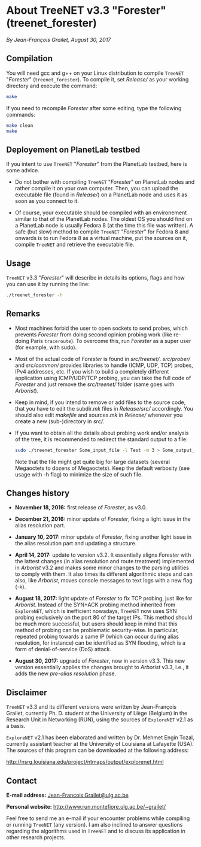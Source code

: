# About TreeNET v3.3 "Forester" (treenet_forester)

*By Jean-François Grailet, August 30, 2017*

## Compilation

You will need gcc and g++ on your Linux distribution to compile `TreeNET` "*Forester*" (`treenet_forester`). To compile it, set *Release/* as your working directory and execute the command:

```sh
make
```

If you need to recompile *Forester* after some editing, type the following commands:

```sh
make clean
make
```

## Deployement on PlanetLab testbed

If you intent to use `TreeNET` "*Forester*" from the PlanetLab testbed, here is some advice.

* Do not bother with compiling `TreeNET` "*Forester*" on PlanetLab nodes and rather compile it on your own computer. Then, you can upload the executable file (found in *Release/*) on a PlanetLab node and uses it as soon as you connect to it.

* Of course, your executable should be compiled with an environement similar to that of the PlanetLab nodes. The oldest OS you should find on a PlanetLab node is usually Fedora 8 (at the time this file was written). A safe (but slow) method to compile `TreeNET` "*Forester*" for Fedora 8 and onwards is to run Fedora 8 as a virtual machine, put the sources on it, compile `TreeNET` and retrieve the executable file.

## Usage

`TreeNET` v3.3 "*Forester*" will describe in details its options, flags and how you can use it by running the line:

```sh
./treenet_forester -h
```

## Remarks

* Most machines forbid the user to open sockets to send probes, which prevents *Forester* from doing second opinion probing work (like re-doing Paris `traceroute`). To overcome this, run *Forester* as a super user (for example, with sudo).

* Most of the actual code of *Forester* is found in *src/treenet/*. *src/prober/* and *src/common/* provides libraries to handle (ICMP, UDP, TCP) probes, IPv4 addresses, etc. If you wish to build a completely different application using ICMP/UDP/TCP probing, you can take the full code of *Forester* and just remove the *src/treenet/* folder (same goes with *Arborist*).

* Keep in mind, if you intend to remove or add files to the source code, that you have to edit the subdir.*mk* files in *Release/src/* accordingly. You should also edit *makefile* and sources.*mk* in *Release/* whenever you create a new (sub-)directory in *src/*.
  
* If you want to obtain all the details about probing work and/or analysis of the tree, it is recommended to redirect the standard output to a file:
  
  ```sh
  sudo ./treenet_forester Some_input_file -l Test -m 3 > Some_output_file.txt
  ```
  
  Note that the file might get quite big for large datasets (several Megaoctets to dozens of Megaoctets). Keep the default verbosity (see usage with -h flag) to minimize the size of such file.

## Changes history

* **November 18, 2016:** first release of *Forester*, as v3.0.

* **December 21, 2016:** minor update of *Forester*, fixing a light issue in the alias resolution part.

* **January 10, 2017:** minor update of *Forester*, fixing another light issue in the alias resolution part and updating a structure.

* **April 14, 2017:** update to version v3.2. It essentially aligns *Forester* with the lattest changes (in alias resolution and route treatment) implemented in *Arborist* v3.2 and makes some minor changes to the parsing utilities to comply with them. It also times its different algorithmic steps and can also, like *Arborist*, moves console messages to text logs with a new flag (-k).

* **August 18, 2017:** light update of *Forester* to fix TCP probing, just like for *Arborist*. Instead of the SYN+ACK probing method inherited from `ExploreNET`, which is inefficient nowadays, `TreeNET` now uses SYN probing exclusively on the port 80 of the target IPs. This method should be much more successful, but users should keep in mind that this method of probing can be problematic security-wise. In particular, repeated probing towards a same IP (which can occur during alias resolution, for instance) can be identified as SYN flooding, which is a form of denial-of-service (DoS) attack.

* **August 30, 2017:** upgrade of *Forester*, now in version v3.3. This new version essentially applies the changes brought to *Arborist* v3.3, i.e., it adds the new *pre-alias resolution* phase.

## Disclaimer

`TreeNET` v3.3 and its different versions were written by Jean-François Grailet, currently Ph. D. student at the University of Liège (Belgium) in the Research Unit in Networking (RUN), using the sources of `ExploreNET` v2.1 as a basis.

`ExploreNET` v2.1 has been elaborated and written by Dr. Mehmet Engin Tozal, currently assistant teacher at the University of Louisiana at Lafayette (USA). The sources of this program can be downloaded at the following address:

http://nsrg.louisiana.edu/project/ntmaps/output/explorenet.html

## Contact

**E-mail address:** Jean-Francois.Grailet@ulg.ac.be

**Personal website:** http://www.run.montefiore.ulg.ac.be/~grailet/

Feel free to send me an e-mail if your encounter problems while compiling or running `TreeNET` (any version). I am also inclined to answer questions regarding the algorithms used in `TreeNET` and to discuss its application in other research projects.
